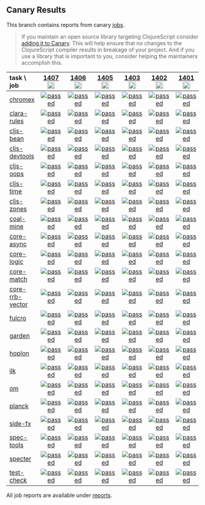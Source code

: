 ## Canary Results

This branch contains reports from canary [jobs](https://github.com/cljs-oss/canary/tree/jobs).

> If you maintain an open source library targeting ClojureScript consider [adding it to Canary](https://github.com/cljs-oss/canary/tree/master#how-to-participate). This will help ensure that no changes to the ClojureScript compiler results in breakage of your project. And if you use a library that is important to you, consider helping the maintainers accomplish this.

[//]: # (begin_overview_table)

| task \ job | <a href="reports/2020/05/15/job-001407-1.10.768-00079768" title="job #1407&#xA;&#xA;job&#xA;&#xA;requested by BinaryAge Bot (@babot) on 2020-05-15T11:02:34Z">1407<br/><img width=20 height=20 src="https://avatars0.githubusercontent.com/u/1476765?v=4&s=60"></a> | <a href="reports/2020/05/14/job-001406-1.10.764-ac23fec2" title="job #1406&#xA;&#xA;job&#xA;&#xA;requested by BinaryAge Bot (@babot) on 2020-05-14T11:02:25Z">1406<br/><img width=20 height=20 src="https://avatars0.githubusercontent.com/u/1476765?v=4&s=60"></a> | <a href="reports/2020/05/13/job-001405-1.10.763-b0bca35a0" title="job #1405&#xA;&#xA;job -c mfikes -r CLJS-3248&#xA;&#xA;requested by Mike Fikes (@mfikes) on 2020-05-13T15:45:14Z">1405<br/><img width=20 height=20 src="https://avatars1.githubusercontent.com/u/1723464?v=4&s=60"></a> | <a href="reports/2020/05/12/job-001403-1.10.761-be792c95" title="job #1403&#xA;&#xA;job&#xA;&#xA;requested by BinaryAge Bot (@babot) on 2020-05-12T11:02:21Z">1403<br/><img width=20 height=20 src="https://avatars0.githubusercontent.com/u/1476765?v=4&s=60"></a> | <a href="reports/2020/05/11/job-001402-1.10.761-be792c95" title="job #1402&#xA;&#xA;job&#xA;&#xA;requested by BinaryAge Bot (@babot) on 2020-05-11T11:02:32Z">1402<br/><img width=20 height=20 src="https://avatars0.githubusercontent.com/u/1476765?v=4&s=60"></a> | <a href="reports/2020/05/10/job-001401-1.10.761-be792c95" title="job #1401&#xA;&#xA;job&#xA;&#xA;requested by BinaryAge Bot (@babot) on 2020-05-10T11:05:06Z">1401<br/><img width=20 height=20 src="https://avatars0.githubusercontent.com/u/1476765?v=4&s=60"></a> | <a href="reports/2020/05/09/job-001400-1.10.761-be792c95" title="job #1400&#xA;&#xA;job&#xA;&#xA;requested by BinaryAge Bot (@babot) on 2020-05-09T11:02:13Z">1400<br/><img width=20 height=20 src="https://avatars0.githubusercontent.com/u/1476765?v=4&s=60"></a> | <a href="reports/2020/05/08/job-001399-1.10.761-be792c95" title="job #1399&#xA;&#xA;job&#xA;&#xA;requested by BinaryAge Bot (@babot) on 2020-05-08T11:03:09Z">1399<br/><img width=20 height=20 src="https://avatars0.githubusercontent.com/u/1476765?v=4&s=60"></a> | <a href="reports/2020/05/07/job-001398-1.10.761-be792c95" title="job #1398&#xA;&#xA;job&#xA;&#xA;requested by BinaryAge Bot (@babot) on 2020-05-07T11:04:41Z">1398<br/><img width=20 height=20 src="https://avatars0.githubusercontent.com/u/1476765?v=4&s=60"></a> | <a href="reports/2020/05/06/job-001397-1.10.758-f5a97661" title="job #1397&#xA;&#xA;job&#xA;&#xA;requested by BinaryAge Bot (@babot) on 2020-05-06T11:02:35Z">1397<br/><img width=20 height=20 src="https://avatars0.githubusercontent.com/u/1476765?v=4&s=60"></a> |
| :--- | :---: | :---: | :---: | :---: | :---: | :---: | :---: | :---: | :---: | :---: |
| [chromex](https://github.com/binaryage/chromex) | <a href="reports/2020/05/15/job-001407-1.10.768-00079768#-chromex"><img title="passed" src="http://box.binaryage.com/s-passed.svg"><a> | <a href="reports/2020/05/14/job-001406-1.10.764-ac23fec2#-chromex"><img title="passed" src="http://box.binaryage.com/s-passed.svg"><a> | <a href="reports/2020/05/13/job-001405-1.10.763-b0bca35a0#-chromex"><img title="passed" src="http://box.binaryage.com/s-passed.svg"><a> | <a href="reports/2020/05/12/job-001403-1.10.761-be792c95#-chromex"><img title="passed" src="http://box.binaryage.com/s-passed.svg"><a> | <a href="reports/2020/05/11/job-001402-1.10.761-be792c95#-chromex"><img title="passed" src="http://box.binaryage.com/s-passed.svg"><a> | <a href="reports/2020/05/10/job-001401-1.10.761-be792c95#-chromex"><img title="passed" src="http://box.binaryage.com/s-passed.svg"><a> | <a href="reports/2020/05/09/job-001400-1.10.761-be792c95#-chromex"><img title="passed" src="http://box.binaryage.com/s-passed.svg"><a> | <a href="reports/2020/05/08/job-001399-1.10.761-be792c95#-chromex"><img title="passed" src="http://box.binaryage.com/s-passed.svg"><a> | <a href="reports/2020/05/07/job-001398-1.10.761-be792c95#-chromex"><img title="passed" src="http://box.binaryage.com/s-passed.svg"><a> | <a href="reports/2020/05/06/job-001397-1.10.758-f5a97661#-chromex"><img title="passed" src="http://box.binaryage.com/s-passed.svg"><a> |
| [clara-rules](https://github.com/cerner/clara-rules) | <a href="reports/2020/05/15/job-001407-1.10.768-00079768#-clara-rules"><img title="passed" src="http://box.binaryage.com/s-passed.svg"><a> | <a href="reports/2020/05/14/job-001406-1.10.764-ac23fec2#-clara-rules"><img title="passed" src="http://box.binaryage.com/s-passed.svg"><a> | <a href="reports/2020/05/13/job-001405-1.10.763-b0bca35a0#-clara-rules"><img title="passed" src="http://box.binaryage.com/s-passed.svg"><a> | <a href="reports/2020/05/12/job-001403-1.10.761-be792c95#-clara-rules"><img title="passed" src="http://box.binaryage.com/s-passed.svg"><a> | <a href="reports/2020/05/11/job-001402-1.10.761-be792c95#-clara-rules"><img title="passed" src="http://box.binaryage.com/s-passed.svg"><a> | <a href="reports/2020/05/10/job-001401-1.10.761-be792c95#-clara-rules"><img title="passed" src="http://box.binaryage.com/s-passed.svg"><a> | <a href="reports/2020/05/09/job-001400-1.10.761-be792c95#-clara-rules"><img title="passed" src="http://box.binaryage.com/s-passed.svg"><a> | <a href="reports/2020/05/08/job-001399-1.10.761-be792c95#-clara-rules"><img title="passed" src="http://box.binaryage.com/s-passed.svg"><a> | <a href="reports/2020/05/07/job-001398-1.10.761-be792c95#-clara-rules"><img title="passed" src="http://box.binaryage.com/s-passed.svg"><a> | <a href="reports/2020/05/06/job-001397-1.10.758-f5a97661#-clara-rules"><img title="passed" src="http://box.binaryage.com/s-passed.svg"><a> |
| [cljs-bean](https://github.com/mfikes/cljs-bean) | <a href="reports/2020/05/15/job-001407-1.10.768-00079768#-cljs-bean"><img title="passed" src="http://box.binaryage.com/s-passed.svg"><a> | <a href="reports/2020/05/14/job-001406-1.10.764-ac23fec2#-cljs-bean"><img title="passed" src="http://box.binaryage.com/s-passed.svg"><a> | <a href="reports/2020/05/13/job-001405-1.10.763-b0bca35a0#-cljs-bean"><img title="passed" src="http://box.binaryage.com/s-passed.svg"><a> | <a href="reports/2020/05/12/job-001403-1.10.761-be792c95#-cljs-bean"><img title="passed" src="http://box.binaryage.com/s-passed.svg"><a> | <a href="reports/2020/05/11/job-001402-1.10.761-be792c95#-cljs-bean"><img title="passed" src="http://box.binaryage.com/s-passed.svg"><a> | <a href="reports/2020/05/10/job-001401-1.10.761-be792c95#-cljs-bean"><img title="passed" src="http://box.binaryage.com/s-passed.svg"><a> | <a href="reports/2020/05/09/job-001400-1.10.761-be792c95#-cljs-bean"><img title="passed" src="http://box.binaryage.com/s-passed.svg"><a> | <a href="reports/2020/05/08/job-001399-1.10.761-be792c95#-cljs-bean"><img title="passed" src="http://box.binaryage.com/s-passed.svg"><a> | <a href="reports/2020/05/07/job-001398-1.10.761-be792c95#-cljs-bean"><img title="failed" src="http://box.binaryage.com/s-failed.svg"><a> | <a href="reports/2020/05/06/job-001397-1.10.758-f5a97661#-cljs-bean"><img title="passed" src="http://box.binaryage.com/s-passed.svg"><a> |
| [cljs-devtools](https://github.com/binaryage/cljs-devtools) | <a href="reports/2020/05/15/job-001407-1.10.768-00079768#-cljs-devtools"><img title="passed" src="http://box.binaryage.com/s-passed.svg"><a> | <a href="reports/2020/05/14/job-001406-1.10.764-ac23fec2#-cljs-devtools"><img title="passed" src="http://box.binaryage.com/s-passed.svg"><a> | <a href="reports/2020/05/13/job-001405-1.10.763-b0bca35a0#-cljs-devtools"><img title="passed" src="http://box.binaryage.com/s-passed.svg"><a> | <a href="reports/2020/05/12/job-001403-1.10.761-be792c95#-cljs-devtools"><img title="passed" src="http://box.binaryage.com/s-passed.svg"><a> | <a href="reports/2020/05/11/job-001402-1.10.761-be792c95#-cljs-devtools"><img title="passed" src="http://box.binaryage.com/s-passed.svg"><a> | <a href="reports/2020/05/10/job-001401-1.10.761-be792c95#-cljs-devtools"><img title="passed" src="http://box.binaryage.com/s-passed.svg"><a> | <a href="reports/2020/05/09/job-001400-1.10.761-be792c95#-cljs-devtools"><img title="passed" src="http://box.binaryage.com/s-passed.svg"><a> | <a href="reports/2020/05/08/job-001399-1.10.761-be792c95#-cljs-devtools"><img title="passed" src="http://box.binaryage.com/s-passed.svg"><a> | <a href="reports/2020/05/07/job-001398-1.10.761-be792c95#-cljs-devtools"><img title="passed" src="http://box.binaryage.com/s-passed.svg"><a> | <a href="reports/2020/05/06/job-001397-1.10.758-f5a97661#-cljs-devtools"><img title="passed" src="http://box.binaryage.com/s-passed.svg"><a> |
| [cljs-oops](https://github.com/binaryage/cljs-oops) | <a href="reports/2020/05/15/job-001407-1.10.768-00079768#-cljs-oops"><img title="passed" src="http://box.binaryage.com/s-passed.svg"><a> | <a href="reports/2020/05/14/job-001406-1.10.764-ac23fec2#-cljs-oops"><img title="passed" src="http://box.binaryage.com/s-passed.svg"><a> | <a href="reports/2020/05/13/job-001405-1.10.763-b0bca35a0#-cljs-oops"><img title="passed" src="http://box.binaryage.com/s-passed.svg"><a> | <a href="reports/2020/05/12/job-001403-1.10.761-be792c95#-cljs-oops"><img title="passed" src="http://box.binaryage.com/s-passed.svg"><a> | <a href="reports/2020/05/11/job-001402-1.10.761-be792c95#-cljs-oops"><img title="passed" src="http://box.binaryage.com/s-passed.svg"><a> | <a href="reports/2020/05/10/job-001401-1.10.761-be792c95#-cljs-oops"><img title="passed" src="http://box.binaryage.com/s-passed.svg"><a> | <a href="reports/2020/05/09/job-001400-1.10.761-be792c95#-cljs-oops"><img title="passed" src="http://box.binaryage.com/s-passed.svg"><a> | <a href="reports/2020/05/08/job-001399-1.10.761-be792c95#-cljs-oops"><img title="passed" src="http://box.binaryage.com/s-passed.svg"><a> | <a href="reports/2020/05/07/job-001398-1.10.761-be792c95#-cljs-oops"><img title="passed" src="http://box.binaryage.com/s-passed.svg"><a> | <a href="reports/2020/05/06/job-001397-1.10.758-f5a97661#-cljs-oops"><img title="passed" src="http://box.binaryage.com/s-passed.svg"><a> |
| [cljs-time](https://github.com/andrewmcveigh/cljs-time) | <a href="reports/2020/05/15/job-001407-1.10.768-00079768#-cljs-time"><img title="passed" src="http://box.binaryage.com/s-passed.svg"><a> | <a href="reports/2020/05/14/job-001406-1.10.764-ac23fec2#-cljs-time"><img title="passed" src="http://box.binaryage.com/s-passed.svg"><a> | <a href="reports/2020/05/13/job-001405-1.10.763-b0bca35a0#-cljs-time"><img title="passed" src="http://box.binaryage.com/s-passed.svg"><a> | <a href="reports/2020/05/12/job-001403-1.10.761-be792c95#-cljs-time"><img title="passed" src="http://box.binaryage.com/s-passed.svg"><a> | <a href="reports/2020/05/11/job-001402-1.10.761-be792c95#-cljs-time"><img title="passed" src="http://box.binaryage.com/s-passed.svg"><a> | <a href="reports/2020/05/10/job-001401-1.10.761-be792c95#-cljs-time"><img title="passed" src="http://box.binaryage.com/s-passed.svg"><a> | <a href="reports/2020/05/09/job-001400-1.10.761-be792c95#-cljs-time"><img title="passed" src="http://box.binaryage.com/s-passed.svg"><a> | <a href="reports/2020/05/08/job-001399-1.10.761-be792c95#-cljs-time"><img title="passed" src="http://box.binaryage.com/s-passed.svg"><a> | <a href="reports/2020/05/07/job-001398-1.10.761-be792c95#-cljs-time"><img title="passed" src="http://box.binaryage.com/s-passed.svg"><a> | <a href="reports/2020/05/06/job-001397-1.10.758-f5a97661#-cljs-time"><img title="passed" src="http://box.binaryage.com/s-passed.svg"><a> |
| [cljs-zones](https://github.com/binaryage/cljs-zones) | <a href="reports/2020/05/15/job-001407-1.10.768-00079768#-cljs-zones"><img title="passed" src="http://box.binaryage.com/s-passed.svg"><a> | <a href="reports/2020/05/14/job-001406-1.10.764-ac23fec2#-cljs-zones"><img title="passed" src="http://box.binaryage.com/s-passed.svg"><a> | <a href="reports/2020/05/13/job-001405-1.10.763-b0bca35a0#-cljs-zones"><img title="passed" src="http://box.binaryage.com/s-passed.svg"><a> | <a href="reports/2020/05/12/job-001403-1.10.761-be792c95#-cljs-zones"><img title="passed" src="http://box.binaryage.com/s-passed.svg"><a> | <a href="reports/2020/05/11/job-001402-1.10.761-be792c95#-cljs-zones"><img title="passed" src="http://box.binaryage.com/s-passed.svg"><a> | <a href="reports/2020/05/10/job-001401-1.10.761-be792c95#-cljs-zones"><img title="passed" src="http://box.binaryage.com/s-passed.svg"><a> | <a href="reports/2020/05/09/job-001400-1.10.761-be792c95#-cljs-zones"><img title="passed" src="http://box.binaryage.com/s-passed.svg"><a> | <a href="reports/2020/05/08/job-001399-1.10.761-be792c95#-cljs-zones"><img title="passed" src="http://box.binaryage.com/s-passed.svg"><a> | <a href="reports/2020/05/07/job-001398-1.10.761-be792c95#-cljs-zones"><img title="passed" src="http://box.binaryage.com/s-passed.svg"><a> | <a href="reports/2020/05/06/job-001397-1.10.758-f5a97661#-cljs-zones"><img title="passed" src="http://box.binaryage.com/s-passed.svg"><a> |
| [coal-mine](https://github.com/mfikes/coal-mine) | <a href="reports/2020/05/15/job-001407-1.10.768-00079768#-coal-mine"><img title="passed" src="http://box.binaryage.com/s-passed.svg"><a> | <a href="reports/2020/05/14/job-001406-1.10.764-ac23fec2#-coal-mine"><img title="passed" src="http://box.binaryage.com/s-passed.svg"><a> | <a href="reports/2020/05/13/job-001405-1.10.763-b0bca35a0#-coal-mine"><img title="passed" src="http://box.binaryage.com/s-passed.svg"><a> | <a href="reports/2020/05/12/job-001403-1.10.761-be792c95#-coal-mine"><img title="passed" src="http://box.binaryage.com/s-passed.svg"><a> | <a href="reports/2020/05/11/job-001402-1.10.761-be792c95#-coal-mine"><img title="passed" src="http://box.binaryage.com/s-passed.svg"><a> | <a href="reports/2020/05/10/job-001401-1.10.761-be792c95#-coal-mine"><img title="passed" src="http://box.binaryage.com/s-passed.svg"><a> | <a href="reports/2020/05/09/job-001400-1.10.761-be792c95#-coal-mine"><img title="passed" src="http://box.binaryage.com/s-passed.svg"><a> | <a href="reports/2020/05/08/job-001399-1.10.761-be792c95#-coal-mine"><img title="passed" src="http://box.binaryage.com/s-passed.svg"><a> | <a href="reports/2020/05/07/job-001398-1.10.761-be792c95#-coal-mine"><img title="passed" src="http://box.binaryage.com/s-passed.svg"><a> | <a href="reports/2020/05/06/job-001397-1.10.758-f5a97661#-coal-mine"><img title="passed" src="http://box.binaryage.com/s-passed.svg"><a> |
| [core-async](https://github.com/clojure/core.async) | <a href="reports/2020/05/15/job-001407-1.10.768-00079768#-core-async"><img title="passed" src="http://box.binaryage.com/s-passed.svg"><a> | <a href="reports/2020/05/14/job-001406-1.10.764-ac23fec2#-core-async"><img title="passed" src="http://box.binaryage.com/s-passed.svg"><a> | <a href="reports/2020/05/13/job-001405-1.10.763-b0bca35a0#-core-async"><img title="passed" src="http://box.binaryage.com/s-passed.svg"><a> | <a href="reports/2020/05/12/job-001403-1.10.761-be792c95#-core-async"><img title="passed" src="http://box.binaryage.com/s-passed.svg"><a> | <a href="reports/2020/05/11/job-001402-1.10.761-be792c95#-core-async"><img title="passed" src="http://box.binaryage.com/s-passed.svg"><a> | <a href="reports/2020/05/10/job-001401-1.10.761-be792c95#-core-async"><img title="passed" src="http://box.binaryage.com/s-passed.svg"><a> | <a href="reports/2020/05/09/job-001400-1.10.761-be792c95#-core-async"><img title="passed" src="http://box.binaryage.com/s-passed.svg"><a> | <a href="reports/2020/05/08/job-001399-1.10.761-be792c95#-core-async"><img title="passed" src="http://box.binaryage.com/s-passed.svg"><a> | <a href="reports/2020/05/07/job-001398-1.10.761-be792c95#-core-async"><img title="passed" src="http://box.binaryage.com/s-passed.svg"><a> | <a href="reports/2020/05/06/job-001397-1.10.758-f5a97661#-core-async"><img title="passed" src="http://box.binaryage.com/s-passed.svg"><a> |
| [core-logic](https://github.com/clojure/core.logic) | <a href="reports/2020/05/15/job-001407-1.10.768-00079768#-core-logic"><img title="passed" src="http://box.binaryage.com/s-passed.svg"><a> | <a href="reports/2020/05/14/job-001406-1.10.764-ac23fec2#-core-logic"><img title="passed" src="http://box.binaryage.com/s-passed.svg"><a> | <a href="reports/2020/05/13/job-001405-1.10.763-b0bca35a0#-core-logic"><img title="passed" src="http://box.binaryage.com/s-passed.svg"><a> | <a href="reports/2020/05/12/job-001403-1.10.761-be792c95#-core-logic"><img title="passed" src="http://box.binaryage.com/s-passed.svg"><a> | <a href="reports/2020/05/11/job-001402-1.10.761-be792c95#-core-logic"><img title="passed" src="http://box.binaryage.com/s-passed.svg"><a> | <a href="reports/2020/05/10/job-001401-1.10.761-be792c95#-core-logic"><img title="passed" src="http://box.binaryage.com/s-passed.svg"><a> | <a href="reports/2020/05/09/job-001400-1.10.761-be792c95#-core-logic"><img title="passed" src="http://box.binaryage.com/s-passed.svg"><a> | <a href="reports/2020/05/08/job-001399-1.10.761-be792c95#-core-logic"><img title="passed" src="http://box.binaryage.com/s-passed.svg"><a> | <a href="reports/2020/05/07/job-001398-1.10.761-be792c95#-core-logic"><img title="passed" src="http://box.binaryage.com/s-passed.svg"><a> | <a href="reports/2020/05/06/job-001397-1.10.758-f5a97661#-core-logic"><img title="passed" src="http://box.binaryage.com/s-passed.svg"><a> |
| [core-match](https://github.com/clojure/core.match) | <a href="reports/2020/05/15/job-001407-1.10.768-00079768#-core-match"><img title="passed" src="http://box.binaryage.com/s-passed.svg"><a> | <a href="reports/2020/05/14/job-001406-1.10.764-ac23fec2#-core-match"><img title="passed" src="http://box.binaryage.com/s-passed.svg"><a> | <a href="reports/2020/05/13/job-001405-1.10.763-b0bca35a0#-core-match"><img title="passed" src="http://box.binaryage.com/s-passed.svg"><a> | <a href="reports/2020/05/12/job-001403-1.10.761-be792c95#-core-match"><img title="passed" src="http://box.binaryage.com/s-passed.svg"><a> | <a href="reports/2020/05/11/job-001402-1.10.761-be792c95#-core-match"><img title="passed" src="http://box.binaryage.com/s-passed.svg"><a> | <a href="reports/2020/05/10/job-001401-1.10.761-be792c95#-core-match"><img title="passed" src="http://box.binaryage.com/s-passed.svg"><a> | <a href="reports/2020/05/09/job-001400-1.10.761-be792c95#-core-match"><img title="passed" src="http://box.binaryage.com/s-passed.svg"><a> | <a href="reports/2020/05/08/job-001399-1.10.761-be792c95#-core-match"><img title="passed" src="http://box.binaryage.com/s-passed.svg"><a> | <a href="reports/2020/05/07/job-001398-1.10.761-be792c95#-core-match"><img title="passed" src="http://box.binaryage.com/s-passed.svg"><a> | <a href="reports/2020/05/06/job-001397-1.10.758-f5a97661#-core-match"><img title="passed" src="http://box.binaryage.com/s-passed.svg"><a> |
| [core-rrb-vector](https://github.com/clojure/core.rrb-vector) | <a href="reports/2020/05/15/job-001407-1.10.768-00079768#-core-rrb-vector"><img title="passed" src="http://box.binaryage.com/s-passed.svg"><a> | <a href="reports/2020/05/14/job-001406-1.10.764-ac23fec2#-core-rrb-vector"><img title="passed" src="http://box.binaryage.com/s-passed.svg"><a> | <a href="reports/2020/05/13/job-001405-1.10.763-b0bca35a0#-core-rrb-vector"><img title="passed" src="http://box.binaryage.com/s-passed.svg"><a> | <a href="reports/2020/05/12/job-001403-1.10.761-be792c95#-core-rrb-vector"><img title="passed" src="http://box.binaryage.com/s-passed.svg"><a> | <a href="reports/2020/05/11/job-001402-1.10.761-be792c95#-core-rrb-vector"><img title="passed" src="http://box.binaryage.com/s-passed.svg"><a> | <a href="reports/2020/05/10/job-001401-1.10.761-be792c95#-core-rrb-vector"><img title="passed" src="http://box.binaryage.com/s-passed.svg"><a> | <a href="reports/2020/05/09/job-001400-1.10.761-be792c95#-core-rrb-vector"><img title="passed" src="http://box.binaryage.com/s-passed.svg"><a> | <a href="reports/2020/05/08/job-001399-1.10.761-be792c95#-core-rrb-vector"><img title="passed" src="http://box.binaryage.com/s-passed.svg"><a> | <a href="reports/2020/05/07/job-001398-1.10.761-be792c95#-core-rrb-vector"><img title="passed" src="http://box.binaryage.com/s-passed.svg"><a> | <a href="reports/2020/05/06/job-001397-1.10.758-f5a97661#-core-rrb-vector"><img title="passed" src="http://box.binaryage.com/s-passed.svg"><a> |
| [fulcro](https://github.com/fulcrologic/fulcro) | <a href="reports/2020/05/15/job-001407-1.10.768-00079768#-fulcro"><img title="passed" src="http://box.binaryage.com/s-passed.svg"><a> | <a href="reports/2020/05/14/job-001406-1.10.764-ac23fec2#-fulcro"><img title="passed" src="http://box.binaryage.com/s-passed.svg"><a> | <a href="reports/2020/05/13/job-001405-1.10.763-b0bca35a0#-fulcro"><img title="passed" src="http://box.binaryage.com/s-passed.svg"><a> | <a href="reports/2020/05/12/job-001403-1.10.761-be792c95#-fulcro"><img title="passed" src="http://box.binaryage.com/s-passed.svg"><a> | <a href="reports/2020/05/11/job-001402-1.10.761-be792c95#-fulcro"><img title="passed" src="http://box.binaryage.com/s-passed.svg"><a> | <a href="reports/2020/05/10/job-001401-1.10.761-be792c95#-fulcro"><img title="passed" src="http://box.binaryage.com/s-passed.svg"><a> | <a href="reports/2020/05/09/job-001400-1.10.761-be792c95#-fulcro"><img title="passed" src="http://box.binaryage.com/s-passed.svg"><a> | <a href="reports/2020/05/08/job-001399-1.10.761-be792c95#-fulcro"><img title="passed" src="http://box.binaryage.com/s-passed.svg"><a> | <a href="reports/2020/05/07/job-001398-1.10.761-be792c95#-fulcro"><img title="passed" src="http://box.binaryage.com/s-passed.svg"><a> | <a href="reports/2020/05/06/job-001397-1.10.758-f5a97661#-fulcro"><img title="passed" src="http://box.binaryage.com/s-passed.svg"><a> |
| [garden](https://github.com/noprompt/garden) | <a href="reports/2020/05/15/job-001407-1.10.768-00079768#-garden"><img title="passed" src="http://box.binaryage.com/s-passed.svg"><a> | <a href="reports/2020/05/14/job-001406-1.10.764-ac23fec2#-garden"><img title="passed" src="http://box.binaryage.com/s-passed.svg"><a> | <a href="reports/2020/05/13/job-001405-1.10.763-b0bca35a0#-garden"><img title="passed" src="http://box.binaryage.com/s-passed.svg"><a> | <a href="reports/2020/05/12/job-001403-1.10.761-be792c95#-garden"><img title="passed" src="http://box.binaryage.com/s-passed.svg"><a> | <a href="reports/2020/05/11/job-001402-1.10.761-be792c95#-garden"><img title="passed" src="http://box.binaryage.com/s-passed.svg"><a> | <a href="reports/2020/05/10/job-001401-1.10.761-be792c95#-garden"><img title="passed" src="http://box.binaryage.com/s-passed.svg"><a> | <a href="reports/2020/05/09/job-001400-1.10.761-be792c95#-garden"><img title="passed" src="http://box.binaryage.com/s-passed.svg"><a> | <a href="reports/2020/05/08/job-001399-1.10.761-be792c95#-garden"><img title="passed" src="http://box.binaryage.com/s-passed.svg"><a> | <a href="reports/2020/05/07/job-001398-1.10.761-be792c95#-garden"><img title="passed" src="http://box.binaryage.com/s-passed.svg"><a> | <a href="reports/2020/05/06/job-001397-1.10.758-f5a97661#-garden"><img title="passed" src="http://box.binaryage.com/s-passed.svg"><a> |
| [hoplon](https://github.com/hoplon/hoplon) | <a href="reports/2020/05/15/job-001407-1.10.768-00079768#-hoplon"><img title="passed" src="http://box.binaryage.com/s-passed.svg"><a> | <a href="reports/2020/05/14/job-001406-1.10.764-ac23fec2#-hoplon"><img title="passed" src="http://box.binaryage.com/s-passed.svg"><a> | <a href="reports/2020/05/13/job-001405-1.10.763-b0bca35a0#-hoplon"><img title="passed" src="http://box.binaryage.com/s-passed.svg"><a> | <a href="reports/2020/05/12/job-001403-1.10.761-be792c95#-hoplon"><img title="passed" src="http://box.binaryage.com/s-passed.svg"><a> | <a href="reports/2020/05/11/job-001402-1.10.761-be792c95#-hoplon"><img title="passed" src="http://box.binaryage.com/s-passed.svg"><a> | <a href="reports/2020/05/10/job-001401-1.10.761-be792c95#-hoplon"><img title="passed" src="http://box.binaryage.com/s-passed.svg"><a> | <a href="reports/2020/05/09/job-001400-1.10.761-be792c95#-hoplon"><img title="passed" src="http://box.binaryage.com/s-passed.svg"><a> | <a href="reports/2020/05/08/job-001399-1.10.761-be792c95#-hoplon"><img title="passed" src="http://box.binaryage.com/s-passed.svg"><a> | <a href="reports/2020/05/07/job-001398-1.10.761-be792c95#-hoplon"><img title="passed" src="http://box.binaryage.com/s-passed.svg"><a> | <a href="reports/2020/05/06/job-001397-1.10.758-f5a97661#-hoplon"><img title="passed" src="http://box.binaryage.com/s-passed.svg"><a> |
| [ilk](https://github.com/mfikes/ilk) | <a href="reports/2020/05/15/job-001407-1.10.768-00079768#-ilk"><img title="passed" src="http://box.binaryage.com/s-passed.svg"><a> | <a href="reports/2020/05/14/job-001406-1.10.764-ac23fec2#-ilk"><img title="passed" src="http://box.binaryage.com/s-passed.svg"><a> | <a href="reports/2020/05/13/job-001405-1.10.763-b0bca35a0#-ilk"><img title="passed" src="http://box.binaryage.com/s-passed.svg"><a> | <a href="reports/2020/05/12/job-001403-1.10.761-be792c95#-ilk"><img title="passed" src="http://box.binaryage.com/s-passed.svg"><a> | <a href="reports/2020/05/11/job-001402-1.10.761-be792c95#-ilk"><img title="passed" src="http://box.binaryage.com/s-passed.svg"><a> | <a href="reports/2020/05/10/job-001401-1.10.761-be792c95#-ilk"><img title="passed" src="http://box.binaryage.com/s-passed.svg"><a> | <a href="reports/2020/05/09/job-001400-1.10.761-be792c95#-ilk"><img title="passed" src="http://box.binaryage.com/s-passed.svg"><a> | <a href="reports/2020/05/08/job-001399-1.10.761-be792c95#-ilk"><img title="passed" src="http://box.binaryage.com/s-passed.svg"><a> | <a href="reports/2020/05/07/job-001398-1.10.761-be792c95#-ilk"><img title="passed" src="http://box.binaryage.com/s-passed.svg"><a> | <a href="reports/2020/05/06/job-001397-1.10.758-f5a97661#-ilk"><img title="passed" src="http://box.binaryage.com/s-passed.svg"><a> |
| [om](https://github.com/omcljs/om) | <a href="reports/2020/05/15/job-001407-1.10.768-00079768#-om"><img title="passed" src="http://box.binaryage.com/s-passed.svg"><a> | <a href="reports/2020/05/14/job-001406-1.10.764-ac23fec2#-om"><img title="passed" src="http://box.binaryage.com/s-passed.svg"><a> | <a href="reports/2020/05/13/job-001405-1.10.763-b0bca35a0#-om"><img title="passed" src="http://box.binaryage.com/s-passed.svg"><a> | <a href="reports/2020/05/12/job-001403-1.10.761-be792c95#-om"><img title="passed" src="http://box.binaryage.com/s-passed.svg"><a> | <a href="reports/2020/05/11/job-001402-1.10.761-be792c95#-om"><img title="passed" src="http://box.binaryage.com/s-passed.svg"><a> | <a href="reports/2020/05/10/job-001401-1.10.761-be792c95#-om"><img title="passed" src="http://box.binaryage.com/s-passed.svg"><a> | <a href="reports/2020/05/09/job-001400-1.10.761-be792c95#-om"><img title="passed" src="http://box.binaryage.com/s-passed.svg"><a> | <a href="reports/2020/05/08/job-001399-1.10.761-be792c95#-om"><img title="passed" src="http://box.binaryage.com/s-passed.svg"><a> | <a href="reports/2020/05/07/job-001398-1.10.761-be792c95#-om"><img title="passed" src="http://box.binaryage.com/s-passed.svg"><a> | <a href="reports/2020/05/06/job-001397-1.10.758-f5a97661#-om"><img title="passed" src="http://box.binaryage.com/s-passed.svg"><a> |
| [planck](https://github.com/planck-repl/planck) | <a href="reports/2020/05/15/job-001407-1.10.768-00079768#-planck"><img title="passed" src="http://box.binaryage.com/s-passed.svg"><a> | <a href="reports/2020/05/14/job-001406-1.10.764-ac23fec2#-planck"><img title="passed" src="http://box.binaryage.com/s-passed.svg"><a> | <a href="reports/2020/05/13/job-001405-1.10.763-b0bca35a0#-planck"><img title="passed" src="http://box.binaryage.com/s-passed.svg"><a> | <a href="reports/2020/05/12/job-001403-1.10.761-be792c95#-planck"><img title="passed" src="http://box.binaryage.com/s-passed.svg"><a> | <a href="reports/2020/05/11/job-001402-1.10.761-be792c95#-planck"><img title="passed" src="http://box.binaryage.com/s-passed.svg"><a> | <a href="reports/2020/05/10/job-001401-1.10.761-be792c95#-planck"><img title="passed" src="http://box.binaryage.com/s-passed.svg"><a> | <a href="reports/2020/05/09/job-001400-1.10.761-be792c95#-planck"><img title="passed" src="http://box.binaryage.com/s-passed.svg"><a> | <a href="reports/2020/05/08/job-001399-1.10.761-be792c95#-planck"><img title="unknown" src="http://box.binaryage.com/s-unknown.svg"><a> | <a href="reports/2020/05/07/job-001398-1.10.761-be792c95#-planck"><img title="passed" src="http://box.binaryage.com/s-passed.svg"><a> | <a href="reports/2020/05/06/job-001397-1.10.758-f5a97661#-planck"><img title="passed" src="http://box.binaryage.com/s-passed.svg"><a> |
| [side-fx](https://github.com/cljsrn/side-fx) | <a href="reports/2020/05/15/job-001407-1.10.768-00079768#-side-fx"><img title="passed" src="http://box.binaryage.com/s-passed.svg"><a> | <a href="reports/2020/05/14/job-001406-1.10.764-ac23fec2#-side-fx"><img title="passed" src="http://box.binaryage.com/s-passed.svg"><a> | <a href="reports/2020/05/13/job-001405-1.10.763-b0bca35a0#-side-fx"><img title="passed" src="http://box.binaryage.com/s-passed.svg"><a> | <a href="reports/2020/05/12/job-001403-1.10.761-be792c95#-side-fx"><img title="passed" src="http://box.binaryage.com/s-passed.svg"><a> | <a href="reports/2020/05/11/job-001402-1.10.761-be792c95#-side-fx"><img title="passed" src="http://box.binaryage.com/s-passed.svg"><a> | <a href="reports/2020/05/10/job-001401-1.10.761-be792c95#-side-fx"><img title="passed" src="http://box.binaryage.com/s-passed.svg"><a> | <a href="reports/2020/05/09/job-001400-1.10.761-be792c95#-side-fx"><img title="passed" src="http://box.binaryage.com/s-passed.svg"><a> | <a href="reports/2020/05/08/job-001399-1.10.761-be792c95#-side-fx"><img title="passed" src="http://box.binaryage.com/s-passed.svg"><a> | <a href="reports/2020/05/07/job-001398-1.10.761-be792c95#-side-fx"><img title="passed" src="http://box.binaryage.com/s-passed.svg"><a> | <a href="reports/2020/05/06/job-001397-1.10.758-f5a97661#-side-fx"><img title="passed" src="http://box.binaryage.com/s-passed.svg"><a> |
| [spec-tools](https://github.com/metosin/spec-tools) | <a href="reports/2020/05/15/job-001407-1.10.768-00079768#-spec-tools"><img title="passed" src="http://box.binaryage.com/s-passed.svg"><a> | <a href="reports/2020/05/14/job-001406-1.10.764-ac23fec2#-spec-tools"><img title="passed" src="http://box.binaryage.com/s-passed.svg"><a> | <a href="reports/2020/05/13/job-001405-1.10.763-b0bca35a0#-spec-tools"><img title="passed" src="http://box.binaryage.com/s-passed.svg"><a> | <a href="reports/2020/05/12/job-001403-1.10.761-be792c95#-spec-tools"><img title="passed" src="http://box.binaryage.com/s-passed.svg"><a> | <a href="reports/2020/05/11/job-001402-1.10.761-be792c95#-spec-tools"><img title="passed" src="http://box.binaryage.com/s-passed.svg"><a> | <a href="reports/2020/05/10/job-001401-1.10.761-be792c95#-spec-tools"><img title="passed" src="http://box.binaryage.com/s-passed.svg"><a> | <a href="reports/2020/05/09/job-001400-1.10.761-be792c95#-spec-tools"><img title="passed" src="http://box.binaryage.com/s-passed.svg"><a> | <a href="reports/2020/05/08/job-001399-1.10.761-be792c95#-spec-tools"><img title="passed" src="http://box.binaryage.com/s-passed.svg"><a> | <a href="reports/2020/05/07/job-001398-1.10.761-be792c95#-spec-tools"><img title="passed" src="http://box.binaryage.com/s-passed.svg"><a> | <a href="reports/2020/05/06/job-001397-1.10.758-f5a97661#-spec-tools"><img title="passed" src="http://box.binaryage.com/s-passed.svg"><a> |
| [specter](https://github.com/nathanmarz/specter) | <a href="reports/2020/05/15/job-001407-1.10.768-00079768#-specter"><img title="passed" src="http://box.binaryage.com/s-passed.svg"><a> | <a href="reports/2020/05/14/job-001406-1.10.764-ac23fec2#-specter"><img title="passed" src="http://box.binaryage.com/s-passed.svg"><a> | <a href="reports/2020/05/13/job-001405-1.10.763-b0bca35a0#-specter"><img title="passed" src="http://box.binaryage.com/s-passed.svg"><a> | <a href="reports/2020/05/12/job-001403-1.10.761-be792c95#-specter"><img title="passed" src="http://box.binaryage.com/s-passed.svg"><a> | <a href="reports/2020/05/11/job-001402-1.10.761-be792c95#-specter"><img title="passed" src="http://box.binaryage.com/s-passed.svg"><a> | <a href="reports/2020/05/10/job-001401-1.10.761-be792c95#-specter"><img title="passed" src="http://box.binaryage.com/s-passed.svg"><a> | <a href="reports/2020/05/09/job-001400-1.10.761-be792c95#-specter"><img title="passed" src="http://box.binaryage.com/s-passed.svg"><a> | <a href="reports/2020/05/08/job-001399-1.10.761-be792c95#-specter"><img title="passed" src="http://box.binaryage.com/s-passed.svg"><a> | <a href="reports/2020/05/07/job-001398-1.10.761-be792c95#-specter"><img title="passed" src="http://box.binaryage.com/s-passed.svg"><a> | <a href="reports/2020/05/06/job-001397-1.10.758-f5a97661#-specter"><img title="passed" src="http://box.binaryage.com/s-passed.svg"><a> |
| [test-check](https://github.com/clojure/test.check) | <a href="reports/2020/05/15/job-001407-1.10.768-00079768#-test-check"><img title="passed" src="http://box.binaryage.com/s-passed.svg"><a> | <a href="reports/2020/05/14/job-001406-1.10.764-ac23fec2#-test-check"><img title="passed" src="http://box.binaryage.com/s-passed.svg"><a> | <a href="reports/2020/05/13/job-001405-1.10.763-b0bca35a0#-test-check"><img title="passed" src="http://box.binaryage.com/s-passed.svg"><a> | <a href="reports/2020/05/12/job-001403-1.10.761-be792c95#-test-check"><img title="passed" src="http://box.binaryage.com/s-passed.svg"><a> | <a href="reports/2020/05/11/job-001402-1.10.761-be792c95#-test-check"><img title="passed" src="http://box.binaryage.com/s-passed.svg"><a> | <a href="reports/2020/05/10/job-001401-1.10.761-be792c95#-test-check"><img title="passed" src="http://box.binaryage.com/s-passed.svg"><a> | <a href="reports/2020/05/09/job-001400-1.10.761-be792c95#-test-check"><img title="passed" src="http://box.binaryage.com/s-passed.svg"><a> | <a href="reports/2020/05/08/job-001399-1.10.761-be792c95#-test-check"><img title="passed" src="http://box.binaryage.com/s-passed.svg"><a> | <a href="reports/2020/05/07/job-001398-1.10.761-be792c95#-test-check"><img title="passed" src="http://box.binaryage.com/s-passed.svg"><a> | <a href="reports/2020/05/06/job-001397-1.10.758-f5a97661#-test-check"><img title="passed" src="http://box.binaryage.com/s-passed.svg"><a> |

[//]: # (end_overview_table)

All job reports are available under [reports](reports).
